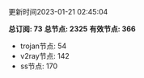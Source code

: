 更新时间2023-01-21 02:45:04

**总订阅: 73**
**总节点: 2325**
**有效节点: 366**
- trojan节点: 54
- v2ray节点: 142
- ss节点: 170
